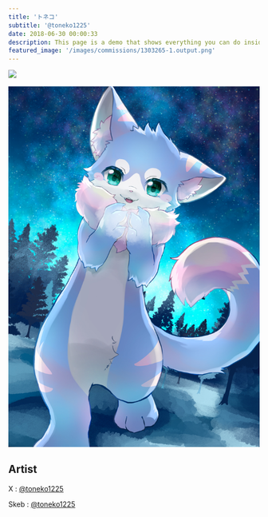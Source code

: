 ```yaml
---
title: 'トネコ'
subtitle: '@toneko1225'
date: 2018-06-30 00:00:33
description: This page is a demo that shows everything you can do inside portfolio and blog posts.
featured_image: '/images/commissions/1303265-1.output.png'
---
```


![](/images/commissions/1303265-1.output.png)

![](/images/commissions/1303265-3.jpg)

## Artist

X : [@toneko1225](https://twitter.com/toneko1225)

Skeb : [@toneko1225](https://skeb.jp/@toneko1225)